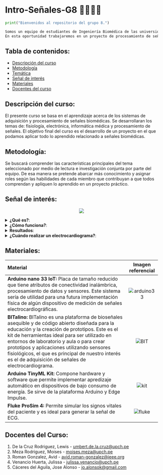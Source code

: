# Intro-Señales-G8 👨‍⚕️👷‍♀️

```python
print("Bienvenidos al repositorio del grupo 8.")

Somos un equipo de estudiantes de Ingeniería Biomédica de las universidades PUCP y UPCH semestre 2023-1. 
En esta oportunidad trabajaremos en un proyecto de procesamiento de señales de EMG.
```
## Tabla de contenidos:
* [Descripción del curso](#descripción-del-curso)
* [Metodología](#metodología)
* [Temática](#temática)
* [Señal de interés](#señal-de-interés)
* [Materiales](#materiales)
* [Docentes del curso](#docentes-del-curso)

## Descripción del curso:
<!--START_SECTION:Descripción del curso-->
El presente curso se basa en el aprendizaje acerca de los sistemas de adquisición y procesamiento de señales biomédicas. Se desarrollaran los temas de: fisiología, electrónica, informática médica y procesamiento de señales. El objetivo final del curso es el desarrollo de un proyecto en el que podamos aplicar todo lo aprendido relacionado a señales biomédicas.
<!--END_SECTION:Descripción del curso-->

## Metodología:
Se buscará comprender las características principales del tema seleccionado por medio de lectura e investigación conjunta por parte del equipo. De esa manera se pretende abarcar más conocimiento y asignar roles según las
habilidades de cada miembro que contribuyan a que todos comprendan y apliquen lo aprendido en un proyecto práctico.

## Señal de interés:
<p align="center">
<img src="https://user-images.githubusercontent.com/70769712/227723068-8c282194-5027-441f-9413-37adecffa376.gif" align="center" />
</p>
<details> 
 <summary> <b>¿Qué es?</b>: </summary>
<br>
<!--START_SECTION:waka-->
Una señal eletrocardiográfica registra la señal electrica del corazón con el fin de detectar afecciones cardiacas
<!--END_SECTION:waka-->
</details>

<details> 
 <summary> <b>¿Cómo funciona?</b>: </summary>
<br>
<!--START_SECTION:waka-->
Se colocan electrodos en el pecho y en las extremidades, los cuales estan conectados a un monitor, estos registran las señales eléctricas que permiten el bombeo del corazón. Durante esto una computadora registra la informacion obtenida la muestra en forma de ondas en un monitor o papel.
<!--END_SECTION:waka-->
</details>

<details> 
 <summary> <b>Resultados</b>: </summary>
<br>
<!--START_SECTION:waka-->
Los resultados del electrocardiograma proporcionan la siguiente información:
 
- Frecuencia cardíaca
 
- Ritmo cardíaco
 
- Ataque cardiaco: anterior o que este ocurriendo
 
- Suministro de sangre y oxígeno al corazón
 
- Cambios en la estructura cardíaca
 
<!--END_SECTION:waka-->
</details>

<details> 
 <summary> <b>¿Cuándo realizar un electrocardiograma?</b>: </summary>
<br>
<!--START_SECTION:waka-->
Es recomendable realizar este estudio si se padecen los siguientes sintomas:
 
- Dolor en el pecho
 
- Mareos, aturdimiento o confusión
 
- Palpitaciones cardíacas
 
- Pulso acelerado
 
- Falta de aire
 
- Debilidad, fatiga o disminución de la capacidad de hacer ejercicio
<!--END_SECTION:waka-->
</details>

## Materiales:

| Material                      | Imagen referencial          | 
| :---                          |    :----:                   |  
| **Arduino nano 33 IoT:** Placa de tamaño reducido que tiene atributos de conectividad inalámbrica, procesamiento de datos y sensores. Este sistema sería de utilidad para una futura implementación física de algún dispositivo de medición de señales electrocardiográficas.   | ![arduino33](https://media.digikey.com/photos/Arduino/ABX00032.JPG)  | 
| **BITalino:** BITalino es una plataforma de bioseñales asequible y de código abierto diseñada para la educación y la creación de prototipos. Este es el kit de herramientas ideal para ser utilizado en entornos de laboratorio y aula o para crear prototipos y aplicaciones utilizando sensores fisiológicos, el que es principal de nuestro interés es el de adquisición de señales de electrocardiograma.  | ![BIT](https://cdn.sparkfun.com//assets/parts/1/1/8/2/8/14022-01a.jpg)        | 
| **Arduino TinyML Kit:** Compone hardware y software que permite implementar apredizaje automático en dispositivos de bajo consumo de energía. Se sirve de la plataforma Arduino y Edge Impulse. |  ![kit](https://cdn.shopify.com/s/files/1/0438/4735/2471/products/AKX00028_01.iso_934x700.jpg?v=1615313455) |
| **Fluke ProSim 4:** Permite simular los signos vitales del paciente y es ideal para generar la señal de ECG. |  ![fluke](https://encrypted-tbn0.gstatic.com/images?q=tbn:ANd9GcQCCdKhPqmxDtMztz24F8VEhXCsoWzkiCwyKR8wNg3g4_hYodQbdQj98sFE9Nv7fcQ_bH8&usqp=CAU) |

## Docentes del Curso:
1. De la Cruz Rodriguez, Lewis - umbert.de.la.cruz@upch.pe
2. Meza Rodriguez, Moises - moises.meza@upch.pe
3. Roman Gonzalez, Avid - avid.roman-gonzalez@ieee.org
4. Venancio Huerta, Julissa - julissa.venancio@upch.pe
5. Cáceres del Aguila, Jose Alonso - jo.alonsok@gmail.com
